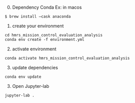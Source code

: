 
0. Dependency
Conda
Ex: in macos
```console
$ brew install –cask anaconda
```

1. create your environment
```console
cd hmrs_mission_control_evaluation_analysis
conda env create -f environment.yml
```

2. activate environment
```console
conda activate hmrs_mission_control_evaluation_analysis
```

3. update dependencies
```console
conda env update
```

3. Open Jupyter-lab
```console
jupyter-lab .
```
